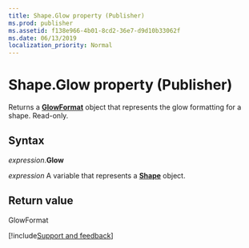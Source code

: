 ```yaml
---
title: Shape.Glow property (Publisher)
ms.prod: publisher
ms.assetid: f138e966-4b01-8cd2-36e7-d9d10b33062f
ms.date: 06/13/2019
localization_priority: Normal
---
```



# Shape.Glow property (Publisher)

Returns a **[GlowFormat](Publisher.glowformat.md)** object that represents the glow formatting for a shape. Read-only.


## Syntax

_expression_.**Glow**

_expression_ A variable that represents a **[Shape](Publisher.Shape.md)** object.


## Return value

GlowFormat




[!include[Support and feedback](~/includes/feedback-boilerplate.md)]